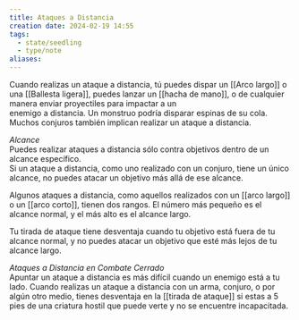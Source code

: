 ```yaml
---
title: Ataques a Distancia
creation date: 2024-02-19 14:55
tags:
  - state/seedling
  - type/note
aliases:
---
```

Cuando realizas un ataque a distancia, tú puedes dispar un [[Arco largo]] o una [[Ballesta ligera]], puedes lanzar un [[hacha de mano]], o de cualquier manera enviar proyectiles para impactar a un  
enemigo a distancia. Un monstruo podría disparar espinas de su cola. 
Muchos conjuros también implican realizar un ataque a distancia.  

*Alcance*  
Puedes realizar ataques a distancia sólo contra objetivos dentro de un alcance específico.  
Si un ataque a distancia, como uno realizado con un conjuro, tiene un único alcance, no puedes atacar un objetivo más allá de ese alcance.  

Algunos ataques a distancia, como aquellos realizados con un [[arco largo]] o un [[arco corto]], tienen dos rangos. El número más pequeño es el alcance normal, y el más alto es el alcance largo. 

Tu tirada de ataque tiene desventaja cuando tu objetivo está fuera de tu alcance normal, y no puedes atacar un objetivo que esté más lejos de tu alcance largo.  

*Ataques a Distancia en Combate Cerrado*  
Apuntar un ataque a distancia es más difícil cuando un enemigo está a tu lado. Cuando realizas un ataque a distancia con un arma, conjuro, o por algún otro medio, tienes desventaja en la [[tirada de ataque]] si estas a 5 pies de una criatura hostil que puede verte y no se encuentre incapacitada.  